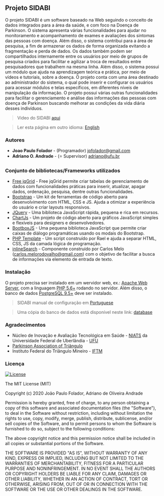 ## Projeto SIDABI 
O projeto SIDABI é um software baseado na Web seguindo o conceito de dados integrados 
para a área da saúde, e com foco na Doença de Parkinson. O sistema apresenta várias 
funcionalidades para ajudar no monitoramento e acompanhamento de exames e avaliações 
dos sintomas das pessoas com doença. Além disso, o sistema contribui para a área de 
pesquisa, a fim de armazenar os dados de forma organizada evitando a fragmentação e perda de dados. 
Os dados também podem ser compartilhados internamente entre os usuários por meio de grupos 
de pesquisa criados para facilitar e agilizar a troca de resultados entre pesquisadores que 
trabalhem na mesma linha. Além disso, o sistema possui um módulo que ajuda na aprendizagem 
teórica e prática, por meio de vídeos e tutoriais, sobre a doença. O projeto conta com uma 
área destinado ao administrador do sistema, o qual pode inserir e configurar os usuários 
para acessar módulos e telas específicos, em diferentes níveis de manipulação da informação. 
O projeto possui várias outras funcionalidades para facilitar o gerenciamento e análise das 
informações das pessoas com doença de Parkinson buscando melhorar as condições da vida diária 
desses indivíduos.

> Video do SIDABI [aqui](https://github.com/jpfolador/sidabi/tree/master/docs/sidabi-video-illustration.mp4)

> Ler esta página em outro idioma: [English](https://github.com/jpfolador/sidabi/blob/master/README.md)

### Autores
* **Joao Paulo Folador** - (Programador) jpfolador@gmail.com
* **Adriano O. Andrade** - (:star: Supervisor) adriano@ufu.br

### Conjunto de bibliotecas/Frameworks utilizados
* [Free jqGrid](https://github.com/free-jqgrid/jqGrid) - Free jqGrid permite criar tabelas de gerenciamento de dados com funcionalidades práticas para inserir, atualizar, apagar dados, ordenação, pesquisa, dentre outras funcionalidades. 
* [Bootstrap](https://getbootstrap.com/) - Um kit de ferramentas de código aberto para desenvolvimento com HTML, CSS e JS. Ajuda a otimizar a experiência do usuário e criar layouts responsivos.
* [JQuery](https://jquery.com/) - Uma biblioteca JavaScript rápida, pequena e rica em recursos.
* [ChartJs](https://www.chartjs.org/) - Um projeto de código aberto para gráficos JavaScript simples e flexíveis para designers e desenvolvedores.
* [BootboxJS](http://bootboxjs.com/) - Uma pequena biblioteca JavaScript que permite criar caixas de diálogo programáticas usando os modais do Bootstrap.
* [PHP Template](https://github.com/raelgc/template) - Um script construído por Rael e ajuda a separar HTML, CSS, JS da camada lógica de programação.
* [inlineSearch]() - Componente construído por Carlos Melo (carlos.melorodovalho@gmail.com) com o objetivo de facilitar a busca de informações via elemento de entrada de texto.

### Instalação
O projeto precisa ser instalado em um wervidor web, ex.: [Apache Web Server](https://httpd.apache.org/), com a linguagem [PHP 5.6+](https://www.php.net/) rodando no servidor.
Além disso, o banco de dados [PostgreSQL 9.5+](https://www.postgresql.org/download/) deve ser instalado.
> SIDABI manual de configuração em [Portuguese](https://github.com/jpfolador/sidabi/tree/master/docs/tutorial-install-localhost.pdf)

> Uma cópia do banco de dados está disponível neste link: [database](https://github.com/jpfolador/sidabi/tree/master/docs/)

### Agradecimentos
* Núcleo de Inovação e Avaliação Tecnológica em Saúde - [NIATS](http://www.niats.feelt.ufu.br/en/node/58) da Universidade Federal de Uberlândia - [UFU](http://www.ufu.br/) 
* [Parkinson Association of Triângulo](https://parkinsontriangulo.org.br/) 
* Instituto Federal do Triângulo Mineiro - [IFTM](https://iftm.edu.br/)

### Licença

[![License](http://img.shields.io/:license-mit-blue.svg?style=flat-square)](http://badges.mit-license.org)

The MIT License (MIT)

Copyright (c) 2020 João Paulo Folador, Adriano de Oliveira Andrade

Permission is hereby granted, free of charge, to any person obtaining a copy of
this software and associated documentation files (the "Software"), to deal in
the Software without restriction, including without limitation the rights to
use, copy, modify, merge, publish, distribute, sublicense, and/or sell copies of
the Software, and to permit persons to whom the Software is furnished to do so,
subject to the following conditions:

The above copyright notice and this permission notice shall be included in all
copies or substantial portions of the Software.

THE SOFTWARE IS PROVIDED "AS IS", WITHOUT WARRANTY OF ANY KIND, EXPRESS OR
IMPLIED, INCLUDING BUT NOT LIMITED TO THE WARRANTIES OF MERCHANTABILITY, FITNESS
FOR A PARTICULAR PURPOSE AND NONINFRINGEMENT. IN NO EVENT SHALL THE AUTHORS OR
COPYRIGHT HOLDERS BE LIABLE FOR ANY CLAIM, DAMAGES OR OTHER LIABILITY, WHETHER
IN AN ACTION OF CONTRACT, TORT OR OTHERWISE, ARISING FROM, OUT OF OR IN
CONNECTION WITH THE SOFTWARE OR THE USE OR OTHER DEALINGS IN THE SOFTWARE.
